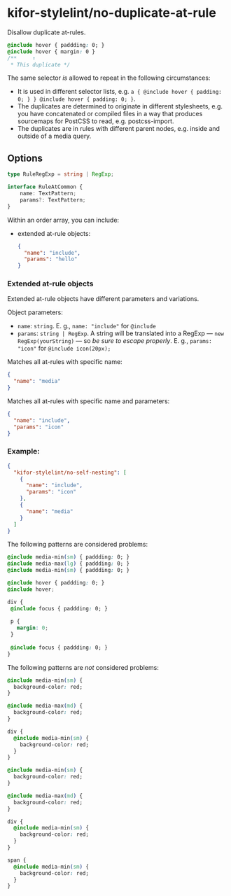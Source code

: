 # kifor-stylelint/no-duplicate-at-rule

Disallow duplicate at-rules.

<!-- prettier-ignore -->
```css
@include hover { paddding: 0; }
@include hover { margin: 0 }
/**     ↑
 * This duplicate */
```
The same selector _is_ allowed to repeat in the following circumstances:

- It is used in different selector lists, e.g. `a { @include hover { padding: 0; } } @include hover { padding: 0; }`.
- The duplicates are determined to originate in different stylesheets, e.g. you have concatenated or compiled files in a way that produces sourcemaps for PostCSS to read, e.g. postcss-import.
- The duplicates are in rules with different parent nodes, e.g. inside and outside of a media query.

## Options

```ts
type RuleRegExp = string | RegExp;

interface RuleAtCommon {
	name: TextPattern;
	params?: TextPattern;
}
```

Within an order array, you can include:

- extended at-rule objects:

	```json
	{
	  "name": "include",
	  "params": "hello"
	}
	```

### Extended at-rule objects

Extended at-rule objects have different parameters and variations.

Object parameters:

* `name`: `string`. E. g., `name: "include"` for `@include`
* `params`: `string | RegExp`. A string will be translated into a RegExp — `new RegExp(yourString)` — so _be sure to escape properly_. E. g., `params: "icon"` for `@include icon(20px);`


Matches all at-rules with specific name:

```json
{
  "name": "media"
}
```

Matches all at-rules with specific name and parameters:

```json
{
  "name": "include",
  "params": "icon"
}
```

### Example:
```json
{
  "kifor-stylelint/no-self-nesting": [
    {
      "name": "include",
      "params": "icon"
    },
    {
      "name": "media"
    }
  ]
}
```

The following patterns are considered problems:

<!-- prettier-ignore -->
```css
@include media-min(sm) { paddding: 0; }
@include media-max(lg) { paddding: 0; }
@include media-min(sm) { paddding: 0; }
```

<!-- prettier-ignore -->
```css
@include hover { paddding: 0; }
@include hover;
```

<!-- prettier-ignore -->
```css
div {
 @include focus { paddding: 0; }
		
 p {
   margin: 0;
 }
		
 @include focus { paddding: 0; }
}
```

The following patterns are _not_ considered problems:

<!-- prettier-ignore -->
```css
@include media-min(sm) {
  background-color: red;
}

@include media-max(md) {  
  background-color: red;
}
```

<!-- prettier-ignore -->
```css
div {
  @include media-min(sm) {
    background-color: red;
  }
}

@include media-min(sm) {
  background-color: red;
}

@include media-max(md) {
  background-color: red;
}
```

<!-- prettier-ignore -->
```css
div {
  @include media-min(sm) {
    background-color: red;
  }
}

span {
  @include media-min(sm) {
    background-color: red;
  }
}
```
